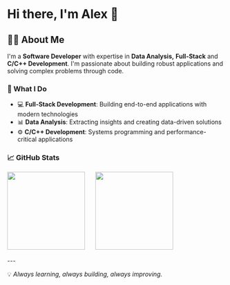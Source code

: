 # Hi there, I'm Alex 👋

## 👨‍💻 About Me

I'm a **Software Developer** with expertise in **Data Analysis,** **Full-Stack** and **C/C++ Development**. I'm passionate about building robust applications and solving complex problems through code.

### 🚀 What I Do

- 💻 **Full-Stack Development**: Building end-to-end applications with modern technologies
- 📊 **Data Analysis**: Extracting insights and creating data-driven solutions
- ⚙️ **C/C++ Development**: Systems programming and performance-critical applications

### 📈 GitHub Stats

<p align="left">
  <img height="180em" style="margin-right: 20px;" src="https://github-readme-stats.vercel.app/api/top-langs/?username=adiaz-uf&layout=compact&theme=radical" />
  <img height="180em" src="https://github-readme-stats.vercel.app/api?username=adiaz-uf&show_icons=true&theme=radical" />
</p>
---

💡 *Always learning, always building, always improving.*
